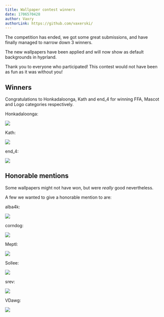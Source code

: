 ```yaml
---
title: Wallpaper contest winners
date: 1706570428
author: Vaxry
authorLink: https://github.com/vaxerski/
---
```


The competition has ended, we got some great submissions, and have finally managed to narrow down 3 winners.

The new wallpapers have been applied and will now show as default backgrounds in hyprland.

Thank you to everyone who participated! This contest would not have been as fun as it was without you!

## Winners

Congratulations to Honkadaloonga, Kath and end_4 for winning FFA, Mascot and Logo categories respectively.

Honkadaloonga:

![](https://hyprland.org/imgs/blog/contestWinners/Honkadaloonga.png)

Kath:

![](https://hyprland.org/imgs/blog/contestWinners/Kath.png)

end_4:

![](https://hyprland.org/imgs/blog/contestWinners/end_4.png)

## Honorable mentions

Some wallpapers might not have won, but were _really_ good nevertheless.

A few we wanted to give a honorable mention to are:

alba4k:

![](https://hyprland.org/imgs/blog/contestWinners/alba4k.png)

corndog:

![](https://hyprland.org/imgs/blog/contestWinners/corndog.png)

Meptl:

![](https://hyprland.org/imgs/blog/contestWinners/Meptl.png)

Sollee:

![](https://hyprland.org/imgs/blog/contestWinners/Sollee.png)

srev:

![](https://hyprland.org/imgs/blog/contestWinners/srev.png)

VDawg:

![](https://hyprland.org/imgs/blog/contestWinners/VDawg.png)

